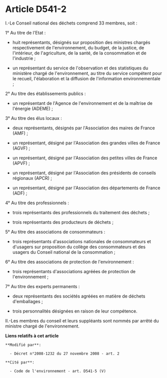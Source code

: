 # Article D541-2

I.-Le Conseil national des déchets comprend 33 membres, soit : 

1° Au titre de l'Etat :

- huit représentants, désignés sur proposition des ministres chargés respectivement de l'environnement, du budget, de la
justice, de l'intérieur, de l'agriculture, de la santé, de la consommation et de l'industrie ;

- un représentant           du service de l'observation et des statistiques du ministère chargé de l'environnement, au titre
du service compétent pour le recueil, l'élaboration et la diffusion de l'information environnementale ; 

2° Au titre des établissements publics :

- un représentant de l'Agence de l'environnement et de la maîtrise de l'énergie (ADEME) ; 

3° Au titre des élus locaux :

- deux représentants, désignés par l'Association des maires de France (AMF) ;

- un représentant, désigné par l'Association des grandes villes de France (AGVF) ;

- un représentant, désigné par l'Association des petites villes de France (APVF) ;

- un représentant, désigné par l'Association des présidents de conseils régionaux (APCR) ;

- un représentant, désigné par l'Association des départements de France (ADF) ; 

4° Au titre des professionnels :

- trois représentants des professionnels du traitement des déchets ;

- trois représentants des producteurs de déchets ; 

5° Au titre des associations de consommateurs :

- trois représentants d'associations nationales de consommateurs et d'usagers sur proposition du collège des consommateurs et
des usagers du Conseil national de la consommation ; 

6° Au titre des associations de protection de l'environnement :

- trois représentants d'associations agréées de protection de l'environnement ; 

7° Au titre des experts permanents :

- deux représentants des sociétés agréées en matière de déchets d'emballages ;

- trois personnalités désignées en raison de leur compétence. 

II.-Les membres du conseil et leurs suppléants sont nommés par arrêté du ministre chargé de l'environnement.

**Liens relatifs à cet article**

	**Modifié par**:

	  - Décret n°2008-1232 du 27 novembre 2008 - art. 2

	**Cité par**:

	  - Code de l'environnement - art. D541-5 (V)
